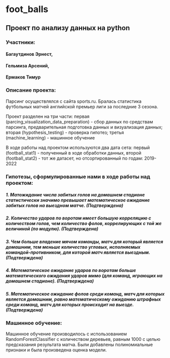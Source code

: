 # foot_balls
## Проект по анализу данных на python
### Участники: 
#### Багаутдинов Эрнест, 
#### Гельмиза Арсений, 
#### Ермаков Тимур

### Описание проекта:
Парсинг осуществлялся с сайта sports.ru. Бралась статистика футбольных матчей английской премьер лиги за последние 3 сезона.

Проект разделен на три части: первая (parcing_visualization_data_preparation) - сбор данных по средствам парсинга, предварительная подготовка данных и визуализация данных; вторая (hypothesis_testing) - проверка гипотез; третья (machine_learning) - машинное обучение

В ходе работы над проектом используются два дата сета: первый (football_stat1) - полученный в ходе обработки данных, второй (football_stat2) - тот же датасет, но отсортированный по годам: 2019-2022 

### Гипотезы, сформулированные нами в ходе работы над проектом:
##### 1. Матожидание числа забитых голов на домашнем стадионе статистически значимо превышает математическое ожидание забитых голов на выездном матче. (Подтверждена)
##### 2. Количество ударов по воротам имеет большую корреляцию с количеством голов, чем количество фолов,  коррелирующих с той же величиной  (по модулю). (Подтверждена)
##### 3. Чем больше владение мячом команды, матч для который является домашним, тем меньше количество угловых, исполняемых командой-противником, для которой матч является выездным. (Подтверждена)
##### 4. Математическое ожидание ударов по воротам больше математического ожидания ударов мимо (для команд, играющих на домашнем стадионе). (Подтверждена)
##### 5. Математическое ожидание фолов среди команд, матч для которых является домашним, равно  математическому ожиданию штрафных среди команд, матч для которых происходит на выезде. (Подтверждена)

### Машинное обучение:

Машинное обучение производилось с использованием RandomForestClassifier с количеством деревьев, равным 1000 c целью предсказания результата матча. Были добавлены полиномиальные признаки и была произведена оценка модели.
